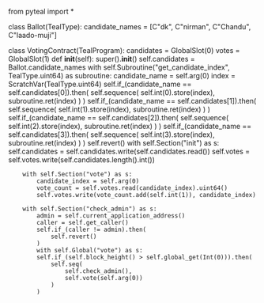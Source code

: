  from pyteal import *

class Ballot(TealType):
    candidate_names = [C"dk", C"nirman", C"Chandu", C"laado-muji"]

class VotingContract(TealProgram):
    candidates = GlobalSlot(0)
    votes = GlobalSlot(1)
    def __init__(self):
        super().__init__() 
        self.candidates = Ballot.candidate_names
       with self.Subroutine("get_candidate_index", TealType.uint64) as subroutine:
            candidate_name = self.arg(0)
            index = ScratchVar(TealType.uint64)
            self.if_(candidate_name == self.candidates[0]).then(
                self.sequence(
                    self.int(0).store(index),
                    subroutine.ret(index)
                )
            )
            self.if_(candidate_name == self.candidates[1]).then(
                self.sequence(
                    self.int(1).store(index),
                    subroutine.ret(index)
                )
            )
            self.if_(candidate_name == self.candidates[2]).then(
                self.sequence(
                    self.int(2).store(index),
                    subroutine.ret(index)
                )
            )
            self.if_(candidate_name == self.candidates[3]).then(
                self.sequence(
                    self.int(3).store(index),
                    subroutine.ret(index)
                )
            )
            self.revert()
          with self.Section("init") as s:
            self.candidates = self.candidates.write(self.candidates.read())
            self.votes = self.votes.write(self.candidates.length().int())

        with self.Section("vote") as s:
            candidate_index = self.arg(0)
            vote_count = self.votes.read(candidate_index).uint64()
            self.votes.write(vote_count.add(self.int(1)), candidate_index)

        with self.Section("check_admin") as s:
            admin = self.current_application_address()
            caller = self.get_caller()
            self.if_(caller != admin).then(
                self.revert()
            )
            with self.Global("vote") as s:
            self.if_(self.block_height() > self.global_get(Int(0))).then(
                self.seq(
                    self.check_admin(),
                    self.vote(self.arg(0))
                )
            )
